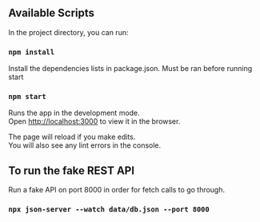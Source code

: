 ## Available Scripts

In the project directory, you can run:

### `npm install`

Install the dependencies lists in package.json. Must be ran before running start

### `npm start`

Runs the app in the development mode.\
Open [http://localhost:3000](http://localhost:3000) to view it in the browser.

The page will reload if you make edits.\
You will also see any lint errors in the console.

## To run the fake REST API

Run a fake API on port 8000 in order for fetch calls to go through.

### `npx json-server --watch data/db.json --port 8000`

